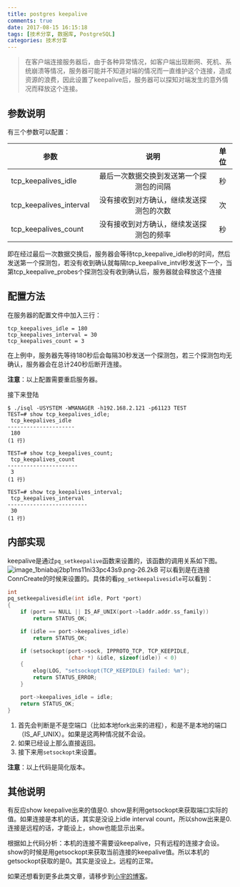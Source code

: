 ```yaml
---
title: postgres keepalive
comments: true
date: 2017-08-15 16:15:18
tags: [技术分享, 数据库, PostgreSQL]
categories: 技术分享
---
```


> 在客户端连接服务器后，由于各种异常情况，如客户端出现断网、死机、系统崩溃等情况，服务器可能并不知道对端的情况而一直维护这个连接，造成资源的浪费，因此设置了keepalive后，服务器可以探知对端发生的意外情况而释放这个连接。

参数说明
---------

有三个参数可以配置：

| 参数                  | 说明           |  单位           | 
| ---------------------- |:-------------:|:---------------:|
| tcp_keepalives_idle      |  最后一次数据交换到发送第一个探测包的间隔 |  秒|
| tcp_keepalives_interval    |  没有接收到对方确认，继续发送探测包的次数         |  次|
| tcp_keepalives_count     | 没有接收到对方确认，继续发送探测包的频率    | 秒|




即在经过最后一次数据交换后，服务器会等待tcp_keepalive_idle秒的时间，然后发送第一个探测包，若没有收到确认就每隔tcp_keepalive_intvl秒发送下一个，当第tcp_keepalive_probes个探测包没有收到确认后，服务器就会释放这个连接


配置方法
------------
在服务器的配置文件中加入三行：

```
tcp_keepalives_idle = 180
tcp_keepalives_interval = 30
tcp_keepalives_count = 3
```   

在上例中，服务器先等待180秒后会每隔30秒发送一个探测包，若三个探测包均无确认，服务器会在总计240秒后断开连接。

**注意**：以上配置需要重启服务器。

接下来登陆

```
$ ./isql -USYSTEM -WMANAGER -h192.168.2.121 -p61123 TEST
TEST=# show tcp_keepalives_idle;
 tcp_keepalives_idle 
---------------------
 180
(1 行)

TEST=# show tcp_keepalives_count;
 tcp_keepalives_count 
----------------------
 3
(1 行)

TEST=# show tcp_keepalives_interval;
 tcp_keepalives_interval 
-------------------------
 30
(1 行)

```

内部实现
------------
keepalive是通过`pq_setkeepalive`函数来设置的，该函数的调用关系如下图。
![image_1bniabaj2bp1ms11ni33pc43s9.png-26.2kB][1]
可以看到是在连接ConnCreate的时候来设置的。具体的看`pg_setkeepalivesidle`可以看到：

```c
int
pq_setkeepalivesidle(int idle, Port *port)
{
	if (port == NULL || IS_AF_UNIX(port->laddr.addr.ss_family))
		return STATUS_OK;

	if (idle == port->keepalives_idle)
		return STATUS_OK;

	if (setsockopt(port->sock, IPPROTO_TCP, TCP_KEEPIDLE,
				   (char *) &idle, sizeof(idle)) < 0)
	{
		elog(LOG, "setsockopt(TCP_KEEPIDLE) failed: %m");
		return STATUS_ERROR;
	}

	port->keepalives_idle = idle;
	return STATUS_OK;
}

```

1. 首先会判断是不是空端口（比如本地fork出来的进程），和是不是本地的端口（IS_AF_UNIX）。如果是这两种情况就不会设。
2. 如果已经设上那么直接返回。
3. 接下来用`setsockopt`来设置。

**注意**：以上代码是简化版本。

其他说明
-----------
有反应show keepalive出来的值是0. show是利用getsockopt来获取端口实际的值。如果连接是本机的话，其实是没设上idle interval count，所以show出来是0. 连接是远程的话，才能设上，show也能显示出来。

根据如上代码分析：本机的连接不需要设keepalive，只有远程的连接才会设。
show的时候是用getsockopt来获取当前连接的keepalive值。所以本机的getsockopt获取的是0。其实是没设上。远程的正常。


  [1]: http://static.zybuluo.com/shenyuflying/b0a8768gu9v61tsvc83lsv2f/image_1bniabaj2bp1ms11ni33pc43s9.png

如果还想看到更多此类文章，请移步到[小宇的博客](http://shenyu.wiki)。
